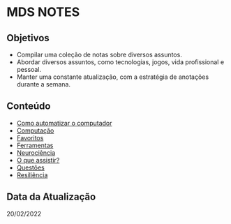 # MDS NOTES

## Objetivos

* Compilar uma coleção de notas sobre diversos assuntos.
* Abordar diversos assuntos, como tecnologias, jogos, vida profissional e pessoal.
* Manter uma constante atualização, com a estratégia de anotações durante a semana.

## Conteúdo

* [Como automatizar o computador](automatization.md "Como automatizar o computador")
* [Computação](computation.md "Computação")
* [Favoritos](bookmark.md "Favoritos")
* [Ferramentas](tools.md "Ferramentas")
* [Neurociência](neuro.md "Neurociência")
* [O que assistir?](videos.md "O que assistir?")
* [Questões](questions.md "Questões")
* [Resiliência](resilience.md "Resiliência")

## Data da Atualização

20/02/2022
